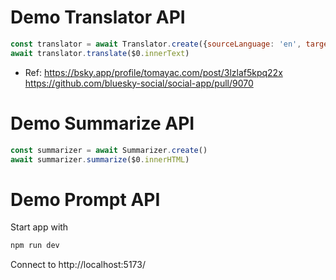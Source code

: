 # Demo Translator API

```js
const translator = await Translator.create({sourceLanguage: 'en', targetLanguage: 'fr'})
await translator.translate($0.innerText)
```

- Ref:
https://bsky.app/profile/tomayac.com/post/3lzlaf5kpq22x
https://github.com/bluesky-social/social-app/pull/9070

# Demo Summarize API

```js
const summarizer = await Summarizer.create()
await summarizer.summarize($0.innerHTML)
```

# Demo Prompt API

Start app with
```bash
npm run dev
```

Connect to http://localhost:5173/
